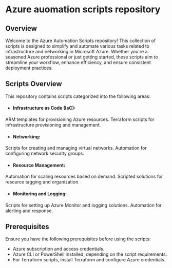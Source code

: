 # Azure auomation scripts repository

## Overview

Welcome to the Azure Automation Scripts repository! This collection of scripts is designed to simplify and automate various tasks related to infrastructure and networking in Microsoft Azure. Whether you're a seasoned Azure professional or just getting started, these scripts aim to streamline your workflow, enhance efficiency, and ensure consistent deployment practices.

## Scripts Overview

This repository contains scripts categorized into the following areas:

- #### Infrastructure as Code (IaC):
ARM templates for provisioning Azure resources.
Terraform scripts for infrastructure provisioning and management.
- #### Networking:
Scripts for creating and managing virtual networks.
Automation for configuring network security groups.
- #### Resource Management:
Automation for scaling resources based on demand.
Scripted solutions for resource tagging and organization.
- #### Monitoring and Logging:
Scripts for setting up Azure Monitor and logging solutions.
Automation for alerting and response.


## Prerequisites

Ensure you have the following prerequisites before using the scripts:

- Azure subscription and access credentials.
- Azure CLI or PowerShell installed, depending on the script requirements.
- For Terraform scripts, install Terraform and configure Azure credentials.
